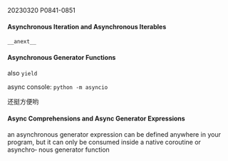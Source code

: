 20230320    P0841-0851

#### Asynchronous Iteration and Asynchronous Iterables
`__anext__`
#### Asynchronous Generator Functions
also `yield`

async console:
`python -m asyncio`

还挺方便哟

#### Async Comprehensions and Async Generator Expressions

an asynchronous generator expression can be defined anywhere in your program, but it can only be consumed inside a native coroutine or asynchro‐ nous generator function
